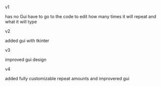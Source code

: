 v1

has no Gui have to go to the code to edit how many times it will repeat and what it will type

v2

added gui with tkinter

v3

improved gui design

v4

added fully customizable repeat amounts and improvered gui